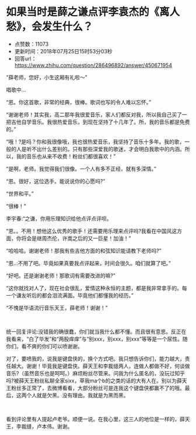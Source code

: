 # 如果当时是薛之谦点评李袁杰的《离人愁》，会发生什么？
- 点赞数：11073
- 更新时间：2018年07月25日15时53分03秒
- 回答url：https://www.zhihu.com/question/286496892/answer/450671954
<body>
 <p data-pid="a5VFNOi3">“薛老师，您好，小生这厢有礼啦～”</p>
 <p data-pid="-ANXZ8wJ">唱歌中...</p>
 <p data-pid="9gfa4ZzG">“恩。你这首歌，非常的经典，很棒。歌词也写的令人难以忘怀。”</p>
 <p data-pid="N0pUiiJX">“谢谢老师！其实我，高二那年我很爱音乐，家人们都反对我，所以我自己买了一把吉他自学音乐。我很热爱音乐，到现在坚持了十几年了。所，我的音乐都是免费的。”</p>
 <p data-pid="bEwhJmQv">“哦！?是吗？你和我很像哦，我也很热爱音乐，我坚持了音乐十多年。我的歌，一般的人是听不出什么差别的。只有那些深爱我的歌迷，才会明白我歌中的内涵。所以，我的音乐也从来不收费！粉丝们都很喜欢！”</p>
 <p data-pid="6GOed7Hb">“是啊，老师。我觉得我们很像。一个人有多不正经，就有多深情。”</p>
 <p data-pid="iMx-taHl">“恩。很好，这位选手。能说说你的心愿吗?”</p>
 <p data-pid="7umxrunS">“世界和平。”</p>
 <p data-pid="5Pv_PK-a">“很棒！”</p>
 <p data-pid="5C32LVbR">李宇春:“之谦，你用乐理知识给他点评点评呗。</p>
 <p data-pid="_IzEVfDb">“恩。。不用！想他这么优秀的歌手！还需要用乐理来点评吗?我看在中国风这方面，你将会是继周杰伦，许嵩之后的又一巨星！加油！”</p>
 <p data-pid="6w5LG5X_">“哈哈哈。谢谢老师！那我有些吉他方面的和弦知识能请教下老师吗?”</p>
 <p data-pid="GYYFwi7P">“恩..:不用了吧。毕竟如果真要我点评起来，时间会很久。咱们就算了吧。”</p>
 <p data-pid="qNn-U_u-">“好吧。还是谢谢老师！那歌词有需要改进的嘛?”</p>
 <p data-pid="oc_u-VZb">“这你就找对人了，现在社会很乱，爱情这种永恒的主题，都是我非常拿手的。每一个谦友听后的都会泪流满面。毕竟他们都懂我的经历。”</p>
 <p data-pid="Q9fwvryD">“不愧是华语流行音乐天王，薛老师！谢谢！”</p>
 <p class="ztext-empty-paragraph"><br></p>
 <p data-pid="yndcAAbh">统一回复评论:没错我的确很蠢，你们就当我什么都不懂。而且很有意思。反正在我看来，“白了华发”和“两股痒痒”与“别xxx，别xxx，别xxx”等等是一个尿性。随你们。看不爽的你们可以喷谢谢。</p>
 <p data-pid="8VtpgH1t">对了，要喷我的，说我是键盘侠的，换个方式吧。我只想告诉你们，能力越大，责任越大。谢谢！毕竟我是键盘侠。薛天王和李裁缝两人，连做人都做不好，何谈做音乐?（虽然音乐也是呵呵。）麻烦粉丝尽管来。问我为什么匿名的，没玩过知乎吗?被薛天王粉丝私聊全家sixx，草我ma个b的之类的话的大有人在。别以为薛天王粉丝多正常了，去微博看看，大部分粉丝可是连我这个键盘侠都赢不了的哦。最后，这两个人就是欠黑。没有理由。我就是为黑而黑。</p>
 <p class="ztext-empty-paragraph"><br></p>
 <p data-pid="ZUa291wh">看到评论里有人提起卢老爷。顺便一说。在我心里，这三人的地位是一样的，薛天王，李裁缝，卢本伟。谢谢。</p>
</body>